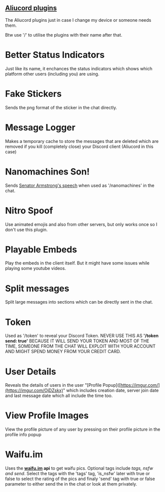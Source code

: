 ## [Aliucord plugins](https://github.com/Aliucord/Aliucord)

The Aliucord plugins just in case I change my device or someone needs them. 

Btw use '/' to utilise the plugins with their name after that.


# Better Status Indicators 

Just like its name, it enchances the status indicators which shows which platform other users (including you) are using. 

# Fake Stickers

Sends the png format of the sticker in the chat directly.


# Message Logger 

Makes a temporary cache to store the messages that are deleted which are removed if you kill (completely close) your Discord client (Aliucord in this case)


# Nanomachines Son! 

Sends [Senator Armstrong's speech](https://www.youtube.com/watch?v=LmWQd8zhEg4) when used as '/nanomachines' in the chat.


# Nitro Spoof

Use animated emojis and also from other servers, but only works once so I don't use this plugin.


# Playable Embeds

Play the embeds in the client itself. But it might have some issues while playing some youtube videos. 


# Split messages 

Split large messages into sections which can be directly sent in the chat. 


# Token 

Used as '/token' to reveal your Discord Token. NEVER USE THIS AS **'/token send: true'** BECAUSE IT WILL SEND YOUR TOKEN AND MOST OF THE TIME, SOMEONE FROM THE CHAT WILL EXPLOIT WITH YOUR ACCOUNT AND MIGHT SPEND MONEY FROM YOUR CREDIT CARD.


# User Details 
  
Reveals the details of users in the user "[Profile Popup]([https://imgur.com/](https://imgur.com/OjDZskx)" which includes creation date, server join date and last message date which all include the time too.


# View Profile Images 

View the profile picture of any user by pressing on their profile picture in the profile info popup


# Waifu.im 

Uses the **[waifu.im](https://waifu.im) api** to get waifu pics. Optional tags include *tags, nsfw and send*. Select the tags with the 'tags' tag, 'is_nsfw' later with true or false to select the rating of the pics and finaly 'send' tag with true or false parameter to either send the in the chat or look at them privately. 
